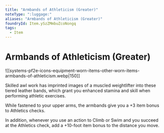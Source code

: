 ```yaml
---
title: "Armbands of Athleticism (Greater)"
noteType: ":luggage:"
aliases: "Armbands of Athleticism (Greater)"
foundryId: Item.ySzZMmbuZcoNongq
tags:
  - Item
---
```


# Armbands of Athleticism (Greater)
![[systems-pf2e-icons-equipment-worn-items-other-worn-items-armbands-of-athleticism.webp|150]]

Skilled awl work has imprinted images of a muscled weightlifter into these tiered leather bands, which grant you enhanced stamina and skill when performing athletic exercises.

While fastened to your upper arms, the armbands give you a +3 item bonus to Athletics checks.

In addition, whenever you use an action to Climb or Swim and you succeed at the Athletics check, add a +10-foot item bonus to the distance you move.
